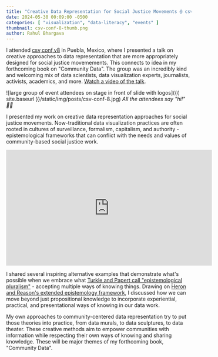 ```yaml
---
title: "Creative Data Representation for Social Justice Movements @ csv,conf,v8 " 
date: 2024-05-30 00:09:00 -0500
categories: [ "visualization", "data-literacy", "events" ]
thumbnail: csv-conf-8-thumb.png
author: Rahul Bhargava
---
```


I attended [csv,conf,v8](https://csvconf.com) in Puebla, Mexico, where I presented a talk on creative approaches to data representation that are more appropriately designed for social justice movemements. This connects to idea in my forthcoming book on "Community Data". The group was an incredibly kind and welcoming mix of data scientists, data visualization experts, journalists, activists, academics, and more. [Watch a video of the talk](https://www.youtube.com/watch?v=To6yczrx4_s). 

![large group of event attendees on stage in front of slide with logos]({{ site.baseurl }}/static/img/posts/csv-conf-8.jpg)
*All the attendees say "hi!" 👋🏽*

I presented my work on creative data representation approaches for social justice movements. Now-traditional data visualization practices are often rooted in cultures of surveillance, formalism, capitalism, and authority - epistemological frameworks that can conflict with the needs and values of community-based social justice work.

<iframe width="560" height="315" src="https://www.youtube.com/embed/To6yczrx4_s" frameborder="0" allowfullscreen></iframe>

I shared several inspiring alternative examples that demonstrate what's possible when we embrace what [Turkle and Papert call "epistemological pluralism"](https://sherryturkle.mit.edu/sites/default/files/images/ST_Epistemo%20Pluralism.pdf) - accepting multiple ways of knowing things. Drawing on [Heron and Reason's extended epistemology framework](https://www.researchgate.net/publication/357256435_Achieving_effective_interprofessional_practice_between_speech_and_language_therapists_and_teachers_An_epistemological_perspective/figures?lo=1), I discussed how we can move beyond just propositional knowledge to incorporate experiential, practical, and presentational ways of knowing in our data work.

My own approaches to community-centered data representation try to put those theories into practice, from data murals, to data sculptures, to data theater. These creative methods aim to empower communities with information while respecting their own ways of knowing and sharing knowledge. These will be major themes of my forthcoming book, "Community Data".
